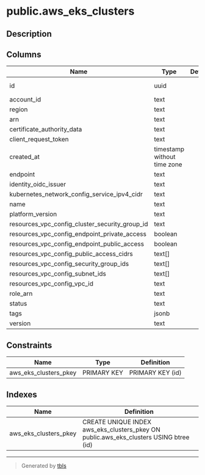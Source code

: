 # public.aws_eks_clusters

## Description

## Columns

| Name | Type | Default | Nullable | Children | Parents | Comment |
| ---- | ---- | ------- | -------- | -------- | ------- | ------- |
| id | uuid |  | false | [public.aws_eks_cluster_encryption_configs](public.aws_eks_cluster_encryption_configs.md) [public.aws_eks_cluster_logging_cluster_loggings](public.aws_eks_cluster_logging_cluster_loggings.md) |  |  |
| account_id | text |  | true |  |  |  |
| region | text |  | true |  |  |  |
| arn | text |  | true |  |  |  |
| certificate_authority_data | text |  | true |  |  |  |
| client_request_token | text |  | true |  |  |  |
| created_at | timestamp without time zone |  | true |  |  |  |
| endpoint | text |  | true |  |  |  |
| identity_oidc_issuer | text |  | true |  |  |  |
| kubernetes_network_config_service_ipv4_cidr | text |  | true |  |  |  |
| name | text |  | true |  |  |  |
| platform_version | text |  | true |  |  |  |
| resources_vpc_config_cluster_security_group_id | text |  | true |  |  |  |
| resources_vpc_config_endpoint_private_access | boolean |  | true |  |  |  |
| resources_vpc_config_endpoint_public_access | boolean |  | true |  |  |  |
| resources_vpc_config_public_access_cidrs | text[] |  | true |  |  |  |
| resources_vpc_config_security_group_ids | text[] |  | true |  |  |  |
| resources_vpc_config_subnet_ids | text[] |  | true |  |  |  |
| resources_vpc_config_vpc_id | text |  | true |  |  |  |
| role_arn | text |  | true |  |  |  |
| status | text |  | true |  |  |  |
| tags | jsonb |  | true |  |  |  |
| version | text |  | true |  |  |  |

## Constraints

| Name | Type | Definition |
| ---- | ---- | ---------- |
| aws_eks_clusters_pkey | PRIMARY KEY | PRIMARY KEY (id) |

## Indexes

| Name | Definition |
| ---- | ---------- |
| aws_eks_clusters_pkey | CREATE UNIQUE INDEX aws_eks_clusters_pkey ON public.aws_eks_clusters USING btree (id) |

---

> Generated by [tbls](https://github.com/k1LoW/tbls)
